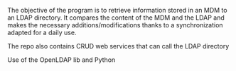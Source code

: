 The objective of the program is to retrieve information stored in an MDM to an LDAP directory.
It compares the content of the MDM and the LDAP and makes the necessary additions/modifications thanks to a synchronization adapted for a daily use.

The repo also contains CRUD web services that can call the LDAP directory

Use of the OpenLDAP lib and Python
